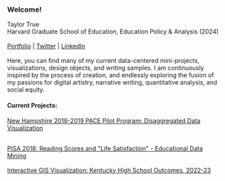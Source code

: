 ### Welcome!

Taylor True
<br>
Harvard Graduate School of Education, Education Policy & Analysis (2024)
<br><br>
<a href="https://taylor-true.github.io/">Portfolio</a> | <a href="https://twitter.com/tay_false">Twitter</a> | <a href="https://www.linkedin.com/in/taylor-true-324645b6/">LinkedIn</a>
<br><br>
Here, you can find many of my current data-centered mini-projects, visualizations, design objects, and writing samples. I am continuously inspired by the process of creation, and endlessly exploring the fusion of my passions for digital artistry, narrative writing, quantitative analysis, and social equity. 

<h4>Current Projects:</h4>
<a href="https://taylor-true.github.io/NH-pace/">New Hampshire 2018-2019 PACE Pilot Program: Disaggregated Data Visualization</a><br><br>

<a href="https://showspace.so/p/8883?refPageType=user&refPageLabel=Taylor%20True&refPageSlug=taylor-true-56">PISA 2018: Reading Scores and "Life Satisfaction" - Educational Data Mining</a>
<br>
<br>
<a href="https://taylor-true.github.io/gis-kentucky-climate/">Interactive GIS Visualization: Kentucky High School Outcomes, 2022-23</a>

<br>
<br>
